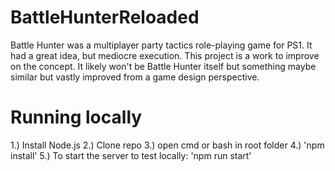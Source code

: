 # BattleHunterReloaded
Battle Hunter was a multiplayer party tactics role-playing game for PS1. It had a great idea, but mediocre execution. This project is a work to improve on the concept. It likely won't be Battle Hunter itself but something maybe similar but vastly improved from a game design perspective.


# Running locally
1.) Install Node.js
2.) Clone repo
3.) open cmd or bash in root folder
4.) 'npm install'
5.) To start the server to test locally: 'npm run start'
